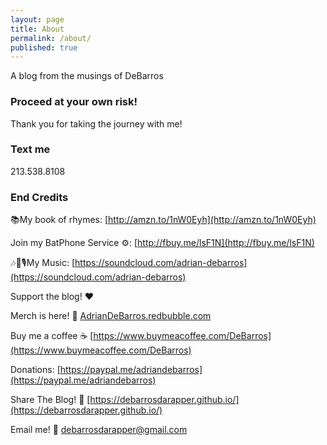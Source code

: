 ```yaml
---
layout: page
title: About
permalink: /about/
published: true
---
```


A blog from the musings of DeBarros

### Proceed at your own risk!

Thank you for taking the journey with me!

### Text me

213.538.8108

### End Credits

📚My book of rhymes:  [http://amzn.to/1nW0Eyh](http://amzn.to/1nW0Eyh)

Join my BatPhone Service ⚙️: [http://fbuy.me/lsF1N](http://fbuy.me/lsF1N)

🎶🎵🎙My Music:  [https://soundcloud.com/adrian-debarros](https://soundcloud.com/adrian-debarros)

Support the blog! ❤️

Merch is here! 👕 [AdrianDeBarros.redbubble.com](https://www.redbubble.com/people/AdrianDeBarros/shop)

Buy me a coffee ☕ [https://www.buymeacoffee.com/DeBarros](https://www.buymeacoffee.com/DeBarros)

Donations: [https://paypal.me/adriandebarros](https://paypal.me/adriandebarros)

Share The Blog! 📡 [https://debarrosdarapper.github.io/](https://debarrosdarapper.github.io/)

Email me! 📧 [debarrosdarapper@gmail.com](debarrosdarapper@gmail.com)

